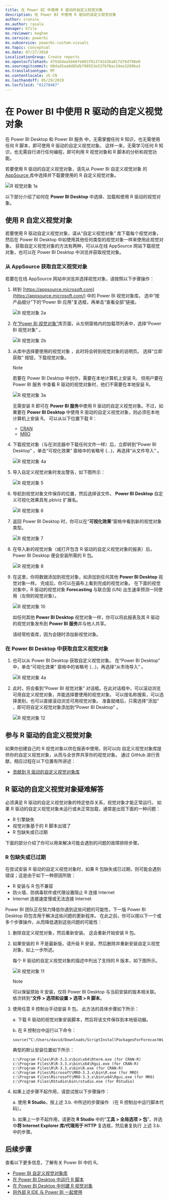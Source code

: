 ```yaml
---
title: 在 Power BI 中使用 R 驱动的自定义视觉对象
description: 在 Power BI 中使用 R 驱动的自定义视觉对象
author: sranins
ms.author: rasala
manager: kfile
ms.reviewer: maghan
ms.service: powerbi
ms.subservice: powerbi-custom-visuals
ms.topic: conceptual
ms.date: 07/27/2018
LocalizationGroup: Create reports
ms.openlocfilehash: d79164ea5b66fe003f913742436a817d76d798e0
ms.sourcegitcommit: 60dad5aa0d85db790553e537bf8ac34ee3289ba3
ms.translationtype: MT
ms.contentlocale: zh-CN
ms.lasthandoff: 05/29/2019
ms.locfileid: "61278487"
---
```

# <a name="use-r-powered-custom-visuals-in-power-bi"></a>在 Power BI 中使用 R 驱动的自定义视觉对象

在 Power BI Desktop  和 Power BI 服务  中，无需掌握任何 R 知识，也无需使用任何 R 脚本，即可使用 R 驱动的自定义视觉对象。 这样一来，无需学习任何 R 知识，也无需自行进行任何编程，即可利用 R 视觉对象和 R 脚本的分析和视觉功能。

若要使用 R 驱动的自定义视觉对象，请先从 Power BI 自定义视觉对象  的 [AppSource  ](https://appsource.microsoft.com/marketplace/apps?product=power-bi-visuals&page=1) 库中选择并下载要使用的 R 自定义视觉对象。

![R 视觉对象 1a](media/desktop-r-powered-custom-visuals/powerbi-r-powered-custom-viz_1a.png)

以下部分介绍了如何在 **Power BI Desktop** 中选择、加载和使用 R 驱动的视觉对象。

## <a name="use-r-custom-visuals"></a>使用 R 自定义视觉对象

若要使用 R 驱动自定义视觉对象，请从“自定义视觉对象”  库下载每个视觉对象，然后在 Power BI Desktop  中如使用其他任何类型的视觉对象一样来使用此视觉对象。 获取自定义视觉对象的方法有两种，可以从在线 AppSource  网站下载视觉对象，也可以在 Power BI Desktop  中浏览并获取视觉对象。 

### <a name="get-custom-visuals-from-appsource"></a>从 AppSource 获取自定义视觉对象

若要在在线 AppSource  网站中浏览并选择视觉对象，请按照以下步骤操作：

1. 转到 [https://appsource.microsoft.com](https://appsource.microsoft.com/) 中的 Power BI 视觉对象库。 选中“按产品细分”下的“Power BI 应用”复选框，再单击“查看全部”链接。   

   ![R 视觉对象 2a](media/desktop-r-powered-custom-visuals/powerbi-r-powered-custom-viz_2a.png)

2. 在[“Power BI 视觉对象”](https://appsource.microsoft.com/marketplace/apps?product=power-bi-visuals&page=1)库页面，从左侧窗格内的加载项列表中，选择“Power BI 视觉对象”  。

   ![R 视觉对象 2b](media/desktop-r-powered-custom-visuals/powerbi-r-powered-custom-viz_2b.png)

3. 从库中选择要使用的视觉对象  ，此时将会转到视觉对象的说明页。 选择“立即获取”  按钮，下载视觉对象。

   > [!NOTE]
    > 若要在 Power BI Desktop  中创作，需要在本地计算机上安装 R。 但用户要在 Power BI 服务  中查看 R 驱动的视觉对象时，他们不需要在本地安装 R。

   ![R 视觉对象 3a](media/desktop-r-powered-custom-visuals/powerbi-r-powered-custom-viz_3a.png)

   无需安装 R 即可在 **Power BI 服务**中使用 R 驱动的自定义视觉对象。不过，如果要在 **Power BI Desktop** 中使用 R 驱动的自定义视觉对象，则必须在本地计算机上安装 R。  可以从以下位置下载 R：

   * [CRAN](https://cran.r-project.org/)
   * [MRO](https://mran.microsoft.com/)

4. 下载视觉对象（与在浏览器中下载任何文件一样）后，立即转到“Power BI Desktop”  ，单击“可视化效果”  窗格中的省略号 (...)，再选择“从文件导入”  。

   ![R 视觉对象 4a](media/desktop-r-powered-custom-visuals/powerbi-r-powered-custom-viz_4a.png)
5. 导入自定义视觉对象时发出警告，如下图所示：

   ![R 视觉对象 5](media/desktop-r-powered-custom-visuals/powerbi-r-powered-custom-viz_5.png)
6. 导航到视觉对象文件保存的位置，然后选择该文件。 **Power BI Desktop** 自定义可视化效果具有.pbiviz 扩展名。

   ![R 视觉对象 6](media/desktop-r-powered-custom-visuals/powerbi-r-powered-custom-viz_6.png)
7. 返回 Power BI Desktop 时，你可以在“**可视化效果**”窗格中看到新的视觉对象类型。

   ![R 视觉对象 7](media/desktop-r-powered-custom-visuals/powerbi-r-powered-custom-viz_7.png)
8. 在导入新的视觉对象（或打开包含 R 驱动的自定义视觉对象的报表）后，  Power BI Desktop 便会安装所需的 R 包。

   ![R 视觉对象 8](media/desktop-r-powered-custom-visuals/powerbi-r-powered-custom-viz_8.png)

9. 在这里，你将数据添加到视觉对象，如添加到任何其他 **Power BI Desktop** 视觉对象一样。 完成后，你可以在画布上看到完成的视觉对象。 在下面的视觉对象中，R 驱动的视觉对象 **Forecasting** 与联合国 (UN) 出生速率预测一同使用（左侧的视觉对象）。

    ![R 视觉对象 10](media/desktop-r-powered-custom-visuals/powerbi-r-powered-custom-viz_10.png)

    如任何其他 **Power BI Desktop** 视觉对象一样，你可以将此报表及其 R 驱动的视觉对象发布到 **Power BI 服务**并与他人共享。

    请经常检查库，因为会随时添加新视觉对象。

### <a name="get-custom-visuals-from-within-power-bi-desktop"></a>在 Power BI Desktop  中获取自定义视觉对象

1. 也可以从 Power BI Desktop  获取自定义视觉对象。 在“Power BI Desktop”  中，单击“可视化效果”  窗格中的省略号 (...)，再选择“从市场导入”  。

   ![R 视觉对象 4a](media/desktop-r-powered-custom-visuals/powerbi-r-powered-custom-viz_4a.png)

2. 此时，将会看到“Power BI 视觉对象”  对话框。在此对话框中，可以滚动浏览可用自定义视觉对象，并能选择要使用的视觉对象。 可以按名称搜索，可以选择类别，也可以直接滚动浏览可用视觉对象。 准备就绪后，只需选择“添加”  ，即可将自定义视觉对象添加到“Power BI Desktop”  。

   ![R 视觉对象 12](media/desktop-r-powered-custom-visuals/powerbi-r-powered-custom-viz_12.png)

## <a name="contribute-r-powered-custom-visuals"></a>参与 R 驱动的自定义视觉对象

如果你创建自己的 R 视觉对象以供在报表中使用，则可以向  自定义视觉对象库提供你的自定义视觉对象，从而与全世界共享你的视觉对象。 通过 GitHub 进行贡献，相应过程在以下位置有所讲述：

* [贡献到 R 驱动的自定义视觉对象库](https://github.com/Microsoft/PowerBI-visuals#building-r-powered-custom-visual-corrplot)

## <a name="troubleshoot-r-powered-custom-visuals"></a>R 驱动的自定义视觉对象疑难解答

必须满足 R 驱动的自定义视觉对象的特定依存关系，视觉对象才能正常运行。 如果 R 驱动的自定义视觉对象未运行或未正常加载，通常是出现下面的一种问题：

* R 引擎缺失
* 视觉对象基于的 R 脚本出错了
* R 包缺失或已过期

下面的部分介绍了你可以用来解决可能会遇到的问题的故障排除步骤。

### <a name="missing-or-outdated-r-packages"></a>R 包缺失或已过期

在尝试安装 R 驱动的自定义视觉对象时，如果 R 包缺失或已过期，则可能会遇到错误；这是由于如下一种原因所致：

* R 安装与 R 包不兼容
* 防火墙、防病毒软件或代理设置阻止 R 连接 Internet
* Internet 连接速度慢或无法连接 Internet

Power BI 团队正在努力降低你遇到这些问题的可能性，下一版 Power BI Desktop 将包含用于解决这些问题的更新程序。 在此之前，你可以按以下一个或多个步骤操作，从而降低遇到这些问题的可能性：

1. 删除自定义视觉对象，然后重新安装。 这会重新开始安装 R 包。
2. 如果安装的 R 不是最新版，请升级 R 安装，然后删除并重新安装自定义视觉对象，如上一步所述。

   每个 R 驱动的自定义视觉对象的描述中列出了支持的 R 版本，如下图所示。

     ![R 视觉对象 11](media/desktop-r-powered-custom-visuals/powerbi-r-powered-custom-viz_11.png)
    > [!NOTE]
    > 可以保留原始 R 安装，仅将 Power BI Desktop 与当前安装的版本相关联。 依次转到“**文件 > 选项和设置 > 选项 > R 脚本**。

3. 使用任意 R 控制台手动安装 R 包。 此方法的具体步骤如下所示：

   a.  下载 R 驱动的视觉对象安装脚本，然后将该文件保存到本地驱动器。

   b.  在 R 控制台中运行以下命令：

       source(“C:/Users/david/Downloads/ScriptInstallPackagesForForecastWithWorkarounds.R”)

   典型的默认安装位置如下所示：

       c:\Program Files\R\R-3.3.x\bin\x64\Rterm.exe (for CRAN-R)
       c:\Program Files\R\R-3.3.x\bin\x64\Rgui.exe (for CRAN-R)
       c:\Program Files\R\R-3.3.x\bin\R.exe (for CRAN-R)
       c:\Program Files\Microsoft\MRO-3.3.x\bin\R.exe (for MRO)
       c:\Program Files\Microsoft\MRO-3.3.x\bin\x64\Rgui.exe (for MRO)
       c:\Program Files\RStudio\bin\rstudio.exe (for RStudio)
4. 如果上述步骤不起作用，请尝试按以下步骤操作：

   a. 使用 **R Studio**，按上述 3.b. 中所述的步骤操作 （在 R 控制台中运行脚本代码）。

   b. 如果上一步不起作用，请更改 **R Studio** 中的“**工具 > 全局选项 > 包**”，并选中**将 Internet Explorer 库/代理用于 HTTP** 复选框，然后重复执行 上述 3.b. 中的步骤。

## <a name="next-steps"></a>后续步骤

查看以下更多信息，了解有关 Power BI 中的 R。

* [Power BI 自定义视觉对象库](https://app.powerbi.com/visuals/)
* [在 Power BI Desktop 中运行 R 脚本](desktop-r-scripts.md)
* [在 Power BI Desktop 中创建 R 视觉对象](desktop-r-visuals.md)
* [将外部 R IDE 与 Power BI 一起使用](desktop-r-ide.md)
